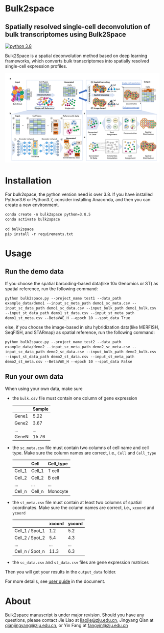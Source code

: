 # Bulk2space

## Spatially resolved single-cell deconvolution of bulk transcriptomes using Bulk2Space 

[![python 3.8](https://img.shields.io/badge/python-3.8-brightgreen)](https://www.python.org/) 

Bulk2Space is a spatial deconvolution method based on deep learning frameworks, which converts bulk transcriptomes into spatially resolved single-cell expression profiles.

![Image text](images/overview.png)

# Installation
For bulk2space, the python version need is over 3.8. If you have installed Python3.6 or Python3.7, consider installing Anaconda, and then you can create a new environment.
```
conda create -n bulk2space python=3.8.5
conda activate bulk2space

cd bulk2space
pip install -r requirements.txt 
```

# Usage

## Run the demo data
If you choose the spatial barcoding-based data(like 10x Genomics or ST) as spatial reference, run the following command:
```
python bulk2space.py --project_name test1 --data_path example_data/demo1 --input_sc_meta_path demo1_sc_meta.csv --input_sc_data_path demo1_sc_data.csv --input_bulk_path demo1_bulk.csv --input_st_data_path demo1_st_data.csv --input_st_meta_path demo1_st_meta.csv --BetaVAE_H --epoch 10 --spot_data True
```

else, if you choose the image-based in situ hybridization data(like MERFISH, SeqFISH, and STARmap) as spatial reference, run the following command:
```
python bulk2space.py --project_name test2 --data_path example_data/demo2 --input_sc_meta_path demo2_sc_meta.csv --input_sc_data_path demo2_sc_data.csv --input_bulk_path demo2_bulk.csv --input_st_data_path demo2_st_data.csv --input_st_meta_path demo2_st_meta.csv --BetaVAE_H --epoch 10 --spot_data False
```

## Run your own data
When using your own data, make sure 
* the `bulk.csv` file must contain one column of gene expression

    |  | Sample | 
    | ----- | ----- | 
    | Gene1 | 5.22 |
    | Gene2 | 3.67 |
    | ... | ... |
    | GeneN | 15.76 |

* the `sc_meta.csv` file must contain two columns of cell name and cell type. Make sure the column names are correct, i.e., `Cell` and `Cell_type`

    |  | Cell | Cell_type |
    | ----- | ----- | ----- |
    | Cell_1 | Cell_1 | T cell |
    | Cell_2 | Cell_2 | B cell |
    | ... | ... | ... |
    | Cell_n | Cell_n | Monocyte |

* the `st_meta.csv` file must contain at least two columns of spatial coordinates. Make sure the column names are correct, i.e., `xcoord` and `ycoord`

    |  | xcoord | ycoord |
    | ----- | ----- | ----- |
    | Cell_1 / Spot_1 | 1.2 | 5.2 |
    | Cell_2 / Spot_2 | 5.4 | 4.3 |
    | ... | ... | ... |
    | Cell_n / Spot_n | 11.3 | 6.3 |

* the `sc_data.csv` and `st_data.csv` files are gene expression matrices

Then you will get your results in the `output_data` folder.

For more details, see [user guide]() in the document.
# About
Bulk2space manuscript is under major revision. Should you have any questions, please contact Jie Liao at liaojie@zju.edu.cn, Jingyang Qian at qianjingyang@zju.edu.cn, or Yin Fang at fangyin@zju.edu.cn
